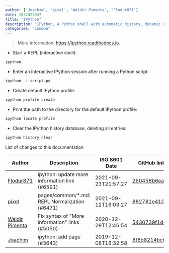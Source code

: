```yaml
---
author: ['Joachim', 'pixel', 'Waldir Pimenta', 'Flodur871']
date: 1632427047
title: "IPython"
description: "IPython, A Python shell with automatic history, dynamic object introspection, easier configuration, command completion, access to the system shell and more."
categories: "common"
---
```

> More information: <https://ipython.readthedocs.io>.

- Start a REPL (interactive shell):

```bash
ipython
```

- Enter an interactive IPython session after running a Python script:

```bash
ipython -i script.py
```

- Create default IPython profile:

```bash
ipython profile create
```

- Print the path to the directory for the default IPython profile:

```bash
ipython locate profile
```

- Clear the IPython history database, deleting all entries:

```bash
ipython history clear
```
List of changes to this documentation


Author | Description | ISO 8601 Date | GitHub link
------|-----|-----|-----
[Flodur871](mailto:42621369+Flodur871@users.noreply.github.com) | ipython: update more information link (#6591) | 2021-09-23T21:57:27 | [260458b6eae3](https://github.com/tldr-pages/tldr/commit/260458b6eae33af76ac63df523c138cba16511b7)
[pixel](mailto:35269695+pixelcmtd@users.noreply.github.com) | pages/common/*.md: REPL Normalization (#6471) | 2021-09-12T16:03:27 | [882781e41019](https://github.com/tldr-pages/tldr/commit/882781e41019543fd716442e62faa1fb02d474b9)
[Waldir Pimenta](mailto:waldyrious@gmail.com) | Fix syntax of "More information" links (#5050) | 2020-12-29T12:46:54 | [5430739f1dc4](https://github.com/tldr-pages/tldr/commit/5430739f1dc4d29b85b838e594550ba6c133001f)
[Joachim](mailto:joachim@wytrzyszczak.com) | ipython: add page (#3643) | 2019-12-08T16:32:58 | [8f8b8214bc64](https://github.com/tldr-pages/tldr/commit/8f8b8214bc644bbba6fb953646a5b8d10ee38560)


